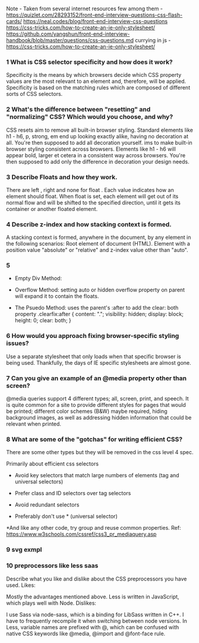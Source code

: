 Note - Taken from several internet resources
few among them - https://quizlet.com/28293152/front-end-interview-questions-css-flash-cards/
https://neal.codes/blog/front-end-interview-css-questions
https://css-tricks.com/how-to-create-an-ie-only-stylesheet/
https://github.com/yangshun/front-end-interview-handbook/blob/master/questions/css-questions.md
currying in js -https://css-tricks.com/how-to-create-an-ie-only-stylesheet/

### 1 What is CSS selector specificity and how does it work?
Specificity is the means by which browsers decide which CSS property values are the most relevant to an element and, therefore, 
will be applied. Specificity is based on the matching rules which are composed of different sorts of CSS selectors.

### 2 What's the difference between "resetting" and "normalizing" CSS? Which would you choose, and why?
CSS resets aim to remove all built-in browser styling. Standard elements like h1 - h6, p, strong, em end up looking exactly alike, having no decoration at all. 
You're then supposed to add all decoration yourself.
ims to make built-in browser styling consistent across browsers. Elements like h1 - h6 will appear bold, larger et cetera in a consistent way across browsers. 
You're then supposed to add only the difference in decoration your design needs.

### 3 Describe Floats and how they work.
There are left , right and none for float . 
Each value indicates how an element should float. When float is set, each element will get out of its normal flow and will be shifted to the specified direction, until it gets its container or another floated element.

### 4 Describe z-index and how stacking context is formed.

A stacking context is formed, anywhere in the document, by any element in the following scenarios: Root element of document (HTML). 
Element with a position value "absolute" or "relative" and z-index value other than "auto".

### 5
- Empty Div Method:
<div style="clear:both;"></div>

- Overflow Method: setting auto or hidden overflow property on parent will expand it to contain the floats.

- The Psuedo Method: uses the parent's :after to add the clear: both property
.clearfix:after { 
content: "."; 
visibility: hidden; 
display: block; 
height: 0; 
clear: both;
}
### 6 How would you approach fixing browser-specific styling issues?

Use a separate stylesheet that only loads when that specific browser is being used. Thankfully, the days of IE specific stylesheets are almost gone.

### 7 Can you give an example of an @media property other than screen?

@media queries support 4 different types; all, screen, print, and speech. It is quite common for a site to provide different styles for pages that would be printed; different color schemes (B&W) maybe required, hiding background images, as well as addressing hidden information that could be relevant when printed.

### 8 What are some of the "gotchas" for writing efficient CSS?
There are some other types but they will be removed in the css level 4 spec.

Primarily about efficient css selectors

- Avoid key selectors that match large numbers of elements (tag and universal selectors)

- Prefer class and ID selectors over tag selectors

- Avoid redundant selectors

- Preferably don't use * (universal selector)


*And like any other code, try group and reuse common properties.
Ref: https://www.w3schools.com/cssref/css3_pr_mediaquery.asp

### 9 svg exmpl
<rect x="10" y="10" width="100" height="100" stroke="blue" 
  fill="purple" fill-opacity="0.5" stroke-opacity="0.8"/>
  
### 10 preprocessors like less saas
Describe what you like and dislike about the CSS preprocessors you have used.
Likes:

Mostly the advantages mentioned above.
Less is written in JavaScript, which plays well with Node.
Dislikes:

I use Sass via node-sass, which is a binding for LibSass written in C++. I have to frequently recompile it when switching between node versions.
In Less, variable names are prefixed with @, which can be confused with native CSS keywords like @media, @import and @font-face rule.

